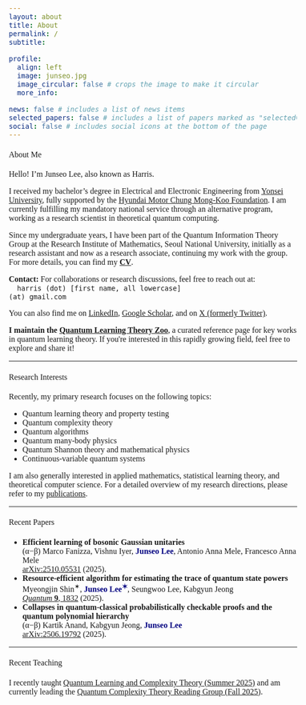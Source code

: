 ```yaml
---
layout: about
title: About
permalink: /
subtitle:

profile:
  align: left
  image: junseo.jpg
  image_circular: false # crops the image to make it circular
  more_info:

news: false # includes a list of news items
selected_papers: false # includes a list of papers marked as "selected={true}"
social: false # includes social icons at the bottom of the page
---
```

<html>
    <head>
        <link rel="preconnect" href="https://fonts.googleapis.com">
        <link rel="preconnect" href="https://fonts.gstatic.com" crossorigin>
        <link href="https://fonts.googleapis.com/css2?family=Bitter:ital,wght@0,100..900;1,100..900&display=swap" rel="stylesheet">
        <style>
            body {
                font-family: "Bitter", serif;
                font-optical-sizing: auto;
                font-weight: 350;
                font-size: 1rem;
            }
            strong, b {
            font-weight: 600;
            }
            h1 { font-weight: 450; }
            h2 { font-weight: 450; }
            h3 { font-weight: 450; }
            h4, h5, h6 { font-weight: 450; }
        </style>
    </head>
</html>


#### About Me
Hello! I’m Junseo Lee, also known as Harris.

I received my bachelor’s degree in Electrical and Electronic Engineering from [Yonsei University](https://www.yonsei.ac.kr/en_sc/index.do), fully supported by the [Hyundai Motor Chung Mong-Koo Foundation](https://www.hyundai-cmkfoundation.org/en/main). I am currently fulfilling my mandatory national service through an alternative program, working as a research scientist in theoretical quantum computing. 

Since my undergraduate years, I have been part of the Quantum Information Theory Group at the Research Institute of Mathematics, Seoul National University, initially as a research assistant and now as a research associate, continuing my work with the group. For more details, you can find my [<b>CV</b>](/assets/pdf/CV.pdf).


<b>Contact:</b> For collaborations or research discussions, feel free to reach out at:<br>
📧 <code>harris (dot) [first name, all lowercase] (at) gmail.com</code>

You can also find me on [LinkedIn](http://www.linkedin.com/in/harris-quantum), [Google Scholar](https://scholar.google.co.kr/citations?user=mal5ZI8AAAAJ&hl=ko), and on [X (formerly Twitter)](https://x.com/harris_junseo).

<b>I maintain the <a href="/quantum-learning-theory-references/">Quantum Learning Theory Zoo</a></b>, a curated reference page for key works in quantum learning theory. If you're interested in this rapidly growing field, feel free to explore and share it!

---
#### Research Interests
Recently, my primary research focuses on the following topics:
- Quantum learning theory and property testing  
- Quantum complexity theory  
- Quantum algorithms  
- Quantum many-body physics  
- Quantum Shannon theory and mathematical physics  
- Continuous-variable quantum systems

I am also generally interested in applied mathematics, statistical learning theory, and theoretical computer science. For a detailed overview of my research directions, please refer to my <a href="/publications/" target="_blank">publications</a>.

<!-- <div style="padding-left: 20px;">
  <details>
    <summary><b>Quantum Learning Theory</b></summary>
    <p>
      My research in quantum learning theory focuses on developing efficient algorithms and 
      fundamental lower bounds for learning and testing tasks over both discrete-variable (DV) 
      and continuous-variable (CV) quantum systems — including quantum states, unitary transformations, 
      and dynamical processes. I aim to characterize the precise sample and query complexities 
      required for learning under physically meaningful constraints, such as limited energy or 
      single-copy access. Broadly, my work seeks to understand 
      <i>how different physical and informational resources fundamentally shape the feasibility 
      and efficiency of extracting information from quantum systems.</i>
    </p>
  </details>

  <details>
    <summary><b>Quantum Complexity Theory</b></summary>
    <p>
      I study the computational power and structural properties of quantum proof systems and 
      complexity classes. My work explores 
      <i>how constraints such as bounded entanglement, quantum advice, or uniqueness conditions 
      affect the expressive and computational capabilities of quantum models.</i> 
      I am particularly interested in the theory of quantum interactive proof systems and 
      their connections to quantum cryptography and verification. 
    </p>
  </details>

  <details>
    <summary><b>Quantum Algorithms</b></summary>
    <p>
      Building on insights from quantum learning and complexity theory, I design 
      <i>end-to-end quantum algorithms</i> that bridge theoretical feasibility with 
      experimental realizability. My current focus lies in constructing 
      resource-efficient protocols that harness quantum advantages for concrete problems in 
      algebraic, combinatorial, and topological domains. 
      Ultimately, I aim to develop algorithmic frameworks that connect the 
      <i>mathematical foundations of quantum information</i> to the 
      <i>practical goal of making quantum computers learn and reason efficiently 
      from data and physical systems.</i>
    </p>
  </details>
</div> -->

---
#### Recent Papers
- <b>Efficient learning of bosonic Gaussian unitaries<br></b>
(α−β) Marco Fanizza, Vishnu Iyer, <b><span style="color:navy">Junseo Lee</span></b>, Antonio Anna Mele, Francesco Anna Mele<br>
[arXiv:2510.05531](https://arxiv.org/abs/2510.05531v1) (2025). <br>
- <b>Resource-efficient algorithm for estimating the trace of quantum state powers<br></b>
Myeongjin Shin<sup>✶</sup>, <b><span style="color:navy">Junseo Lee<sup>✶</sup></span></b>, Seungwoo Lee, Kabgyun Jeong<br>
[<i>Quantum</i> <b>9</b>, 1832](https://quantum-journal.org/papers/q-2025-08-27-1832/) (2025). <br>
- <b>Collapses in quantum-classical probabilistically checkable proofs and the quantum polynomial hierarchy<br></b>
(α−β) Kartik Anand, Kabgyun Jeong, <b><span style="color:navy">Junseo Lee</span></b><br>
[arXiv:2506.19792](https://www.arxiv.org/abs/2506.19792) (2025). <br>

---
#### Recent Teaching
I recently taught <a href="/qlct/" target="_blank">Quantum Learning and Complexity Theory (Summer 2025)</a> and am currently leading the <a href="/quantum-complexity-reading-group-fall25/" target="_blank">Quantum Complexity Theory Reading Group (Fall 2025)</a>.
